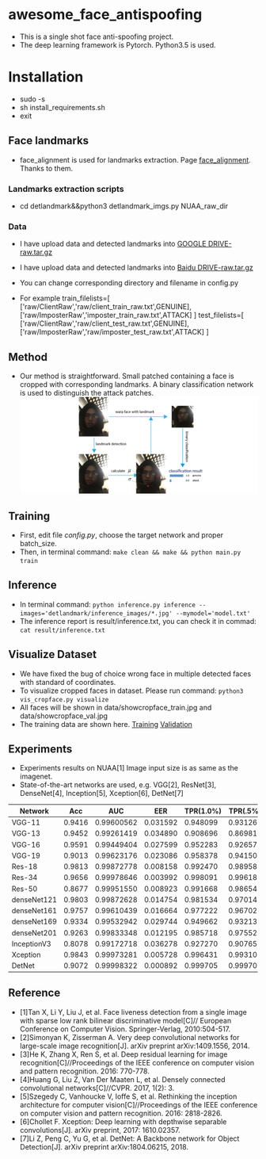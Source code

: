 # awesome_face_antispoofing
- This is a single shot face anti-spoofing project.
- The deep learning framework is Pytorch. Python3.5 is used.
# Installation
- sudo -s
- sh install_requirements.sh
- exit
## Face landmarks
- face_alignment is used for landmarks extraction. Page [face_alignment](https://github.com/1adrianb/face-alignment). Thanks to them.
### Landmarks extraction scripts
- cd detlandmark&&python3 detlandmark_imgs.py NUAA_raw_dir
### Data
- I have upload data and detected landmarks into [GOOGLE DRIVE-raw.tar.gz](https://drive.google.com/file/d/1fe80Vo366h4uKylFwsSN3apvLXZZm02L/view?usp=sharing)
- I have upload data and detected landmarks into [Baidu DRIVE-raw.tar.gz](https://pan.baidu.com/s/1xeW2wJuxGPafgBTqhLKExg)

- You can change corresponding directory and filename in config.py
- For example train_filelists=[
    ['raw/ClientRaw','raw/client_train_raw.txt',GENUINE],
    ['raw/ImposterRaw','imposter_train_raw.txt',ATTACK]
    ]
   test_filelists=[
    ['raw/ClientRaw','raw/client_test_raw.txt',GENUINE],
    ['raw/ImposterRaw','raw/imposter_test_raw.txt',ATTACK]
    ]
## Method
- Our method is straightforward. Small patched containing a face is cropped with corresponding landmarks. A binary classification network is used to distinguish the attack patches.
![alt text](https://github.com/JinghuiZhou/awesome_face_antispoofing/blob/master/pipeline.png "Our Pipeline")
## Training
- First, edit file *config.py*, choose the target network and proper batch_size.
- Then, in terminal command: `make clean && make && python main.py train`
## Inference
- In terminal command: `python inference.py inference --images='detlandmark/inference_images/*.jpg' --mymodel='model.txt'`
- The inference report is result/inference.txt, you can check it in commad: `cat result/inference.txt`
## Visualize Dataset
- We have fixed the bug of choice wrong face in multiple detected faces with standard of coordinates. 
- To visualize cropped faces in dataset. Please run command: `python3 vis_cropface.py visualize`
- All faces will be shown in data/showcropface_train.jpg and data/showcropface_val.jpg
- The training data are shown here. [Training](https://github.com/JinghuiZhou/awesome_face_antispoofing/blob/master/data/showcropface_train.jpg) [Validation](https://github.com/JinghuiZhou/awesome_face_antispoofing/blob/master/data/showcropface_val.jpg)

## Experiments
-  Experiments results on NUAA[1] Image input size is as same as the imagenet.
-  State-of-the-art networks are used, e.g. VGG[2], ResNet[3], DenseNet[4], Inception[5], Xception[6], DetNet[7]

|    Network    | Acc  | AUC  | EER  | TPR(1.0%) | TPR(.5%)| 
|---------------|---|---|---|---|---|
| VGG-11        |  0.9416 | 0.99600562  | 0.031592  | 0.948099  | 0.931262  |
| VGG-13        |  0.9452 | 0.99261419  | 0.034890  | 0.908696  | 0.869814  |
| VGG-16        |  0.9591 | 0.99449404  | 0.027599  | 0.952283  | 0.926575  |
| VGG-19        |  0.9013 | 0.99623176  | 0.023086  | 0.958378  | 0.941503  |
| Res-18        |  0.9813 | 0.99872778  | 0.008158  | 0.992470  | 0.989585  |
| Res-34        |  0.9656 | 0.99978646  | 0.003992  | 0.998091  | 0.996181  |
| Res-50        |  0.8677 | 0.99951550  | 0.008923  | 0.991668  | 0.986544  |
| denseNet121   |  0.9803 | 0.99872628  | 0.014754  | 0.981534  | 0.970144  |
| denseNet161   |  0.9757 | 0.99610439  | 0.016664  | 0.977222  | 0.967020  |
| denseNet169   |  0.9334 | 0.99532942  | 0.029744  | 0.949662  | 0.932130  |
| denseNet201   |  0.9263 | 0.99833348  | 0.012195  | 0.985718  | 0.975525  |
| InceptionV3   |  0.8078 | 0.99172718  | 0.036278  | 0.927270  | 0.907655  |  
| Xception      |  0.9843 | 0.99973281  | 0.005728  | 0.996431  | 0.993101  |
| DetNet        |  0.9072 | 0.99998322  | 0.000892  | 0.999705  | 0.999703  |

## Reference
- [1]Tan X, Li Y, Liu J, et al. Face liveness detection from a single image with sparse low rank bilinear discriminative model[C]// European Conference on Computer Vision. Springer-Verlag, 2010:504-517.
- [2]Simonyan K, Zisserman A. Very deep convolutional networks for large-scale image recognition[J]. arXiv preprint arXiv:1409.1556, 2014.
- [3]He K, Zhang X, Ren S, et al. Deep residual learning for image recognition[C]//Proceedings of the IEEE conference on computer vision and pattern recognition. 2016: 770-778.
- [4]Huang G, Liu Z, Van Der Maaten L, et al. Densely connected convolutional networks[C]//CVPR. 2017, 1(2): 3.
- [5]Szegedy C, Vanhoucke V, Ioffe S, et al. Rethinking the inception architecture for computer vision[C]//Proceedings of the IEEE conference on computer vision and pattern recognition. 2016: 2818-2826.
- [6]Chollet F. Xception: Deep learning with depthwise separable convolutions[J]. arXiv preprint, 2017: 1610.02357.
- [7]Li Z, Peng C, Yu G, et al. DetNet: A Backbone network for Object Detection[J]. arXiv preprint arXiv:1804.06215, 2018.
